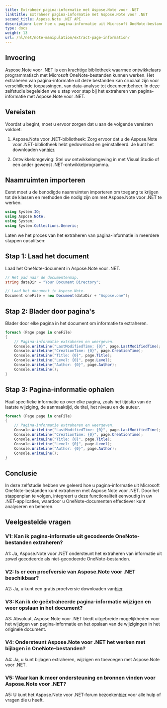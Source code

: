 ```yaml
---
title: Extraheer pagina-informatie met Aspose.Note voor .NET
linktitle: Extraheer pagina-informatie met Aspose.Note voor .NET
second_title: Aspose.Note .NET API
description: Leer hoe u pagina-informatie uit Microsoft OneNote-bestanden kunt extraheren met Aspose.Note voor .NET. Deze uitgebreide tutorial begeleidt u stap voor stap door het proces.
type: docs
weight: 13
url: /nl/net/note-manipulation/extract-page-information/
---
```

## Invoering

Aspose.Note voor .NET is een krachtige bibliotheek waarmee ontwikkelaars programmatisch met Microsoft OneNote-bestanden kunnen werken. Het extraheren van pagina-informatie uit deze bestanden kan cruciaal zijn voor verschillende toepassingen, van data-analyse tot documentbeheer. In deze zelfstudie begeleiden we u stap voor stap bij het extraheren van pagina-informatie met Aspose.Note voor .NET.

## Vereisten

Voordat u begint, moet u ervoor zorgen dat u aan de volgende vereisten voldoet:

1.  Aspose.Note voor .NET-bibliotheek: Zorg ervoor dat u de Aspose.Note voor .NET-bibliotheek hebt gedownload en geïnstalleerd. Je kunt het downloaden van[hier](https://releases.aspose.com/note/net/).

2. Ontwikkelomgeving: Stel uw ontwikkelomgeving in met Visual Studio of een ander gewenst .NET-ontwikkelprogramma.

## Naamruimten importeren

Eerst moet u de benodigde naamruimten importeren om toegang te krijgen tot de klassen en methoden die nodig zijn om met Aspose.Note voor .NET te werken.

```csharp
using System.IO;
using Aspose.Note;
using System;
using System.Collections.Generic;
```

Laten we het proces van het extraheren van pagina-informatie in meerdere stappen opsplitsen:

## Stap 1: Laad het document

Laad het OneNote-document in Aspose.Note voor .NET.

```csharp
// Het pad naar de documentenmap.
string dataDir = "Your Document Directory";

// Laad het document in Aspose.Note.
Document oneFile = new Document(dataDir + "Aspose.one");
```

## Stap 2: Blader door pagina's

Blader door elke pagina in het document om informatie te extraheren.

```csharp
foreach (Page page in oneFile)
{
    // Pagina-informatie extraheren en weergeven.
    Console.WriteLine("LastModifiedTime: {0}", page.LastModifiedTime);
    Console.WriteLine("CreationTime: {0}", page.CreationTime);
    Console.WriteLine("Title: {0}", page.Title);
    Console.WriteLine("Level: {0}", page.Level);
    Console.WriteLine("Author: {0}", page.Author);
    Console.WriteLine();
}
```

## Stap 3: Pagina-informatie ophalen

Haal specifieke informatie op over elke pagina, zoals het tijdstip van de laatste wijziging, de aanmaaktijd, de titel, het niveau en de auteur.

```csharp
foreach (Page page in oneFile)
{
    // Pagina-informatie extraheren en weergeven.
    Console.WriteLine("LastModifiedTime: {0}", page.LastModifiedTime);
    Console.WriteLine("CreationTime: {0}", page.CreationTime);
    Console.WriteLine("Title: {0}", page.Title);
    Console.WriteLine("Level: {0}", page.Level);
    Console.WriteLine("Author: {0}", page.Author);
    Console.WriteLine();
}
```

## Conclusie

In deze zelfstudie hebben we geleerd hoe u pagina-informatie uit Microsoft OneNote-bestanden kunt extraheren met Aspose.Note voor .NET. Door het stappenplan te volgen, integreert u deze functionaliteit eenvoudig in uw .NET-applicaties, waardoor u OneNote-documenten effectiever kunt analyseren en beheren.

## Veelgestelde vragen

### V1: Kan ik pagina-informatie uit gecodeerde OneNote-bestanden extraheren?

A1: Ja, Aspose.Note voor .NET ondersteunt het extraheren van informatie uit zowel gecodeerde als niet-gecodeerde OneNote-bestanden.

### V2: Is er een proefversie van Aspose.Note voor .NET beschikbaar?

 A2: Ja, u kunt een gratis proefversie downloaden van[hier](https://releases.aspose.com/).

### V3: Kan ik de geëxtraheerde pagina-informatie wijzigen en weer opslaan in het document?

A3: Absoluut, Aspose.Note voor .NET biedt uitgebreide mogelijkheden voor het wijzigen van pagina-informatie en het opslaan van de wijzigingen in het originele document.

### V4: Ondersteunt Aspose.Note voor .NET het werken met bijlagen in OneNote-bestanden?

A4: Ja, u kunt bijlagen extraheren, wijzigen en toevoegen met Aspose.Note voor .NET.

### V5: Waar kan ik meer ondersteuning en bronnen vinden voor Aspose.Note voor .NET?

 A5: U kunt het Aspose.Note voor .NET-forum bezoeken[hier](https://forum.aspose.com/c/note/28) voor alle hulp of vragen die u heeft.